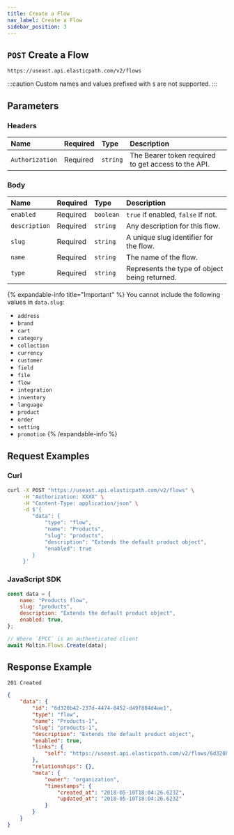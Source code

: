 ```yaml
---
title: Create a Flow
nav_label: Create a Flow
sidebar_position: 3
---
```


## `POST` Create a Flow

```http
https://useast.api.elasticpath.com/v2/flows
```

:::caution
Custom names and values prefixed with `$` are not supported.
:::

## Parameters

### Headers

| Name            | Required | Type     | Description                          |
|:----------------|:---------|:---------|:-------------------------------------|
| `Authorization` | Required | `string` | The Bearer token required to get access to the API. |

### Body

| Name          | Required | Type      | Description                           |
|:--------------|:---------|:----------|:--------------------------------------|
| `enabled`     | Required | `boolean` | `true` if enabled, `false` if not.    |
| `description` | Required | `string`  | Any description for this flow.        |
| `slug`        | Required | `string`  | A unique slug identifier for the flow. |
| `name`        | Required | `string`  | The name of the flow.                 |
| `type`        | Required | `string`  | Represents the type of object being returned. |

{% expandable-info title="Important" %}
You cannot include the following  values in `data.slug`:

- `address`
- `brand`
- `cart`
- `category`
- `collection`
- `currency`
- `customer`
- `field`
- `file`
- `flow`
- `integration`
- `inventory`
- `language`
- `product`
- `order`
- `setting`
- `promotion`
{% /expandable-info %}

## Request Examples

### Curl

```bash
curl -X POST "https://useast.api.elasticpath.com/v2/flows" \
     -H "Authorization: XXXX" \
     -H "Content-Type: application/json" \
     -d $'{
        "data": {
            "type": "flow",
            "name": "Products",
            "slug": "products",
            "description": "Extends the default product object",
            "enabled": true
        }
     }'
```

### JavaScript SDK

```javascript
const data = {
    name: "Products flow",
    slug: "products",
    description: "Extends the default product object",
    enabled: true,
};

// Where `EPCC` is an authenticated client
await Moltin.Flows.Create(data);
```

## Response Example

`201 Created`

```json
{
    "data": {
        "id": "6d320b42-237d-4474-8452-d49f884d4ae1",
        "type": "flow",
        "name": "Products-1",
        "slug": "products-1",
        "description": "Extends the default product object",
        "enabled": true,
        "links": {
            "self": "https://useast.api.elasticpath.com/v2/flows/6d320b42-237d-4474-8452-d49f884d4ae1"
        },
        "relationships": {},
        "meta": {
            "owner": "organization",
            "timestamps": {
                "created_at": "2018-05-10T18:04:26.623Z",
                "updated_at": "2018-05-10T18:04:26.623Z"
            }
        }
    }
}
```
